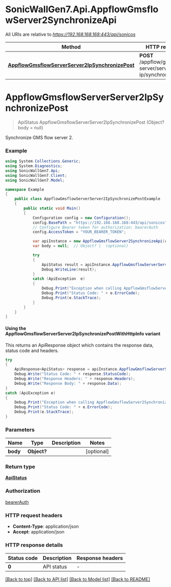 # SonicWallGen7.Api.AppflowGmsflowServer2SynchronizeApi

All URIs are relative to *https://192.168.168.168:443/api/sonicos*

| Method | HTTP request | Description |
|--------|--------------|-------------|
| [**AppflowGmsflowServerServer2IpSynchronizePost**](AppflowGmsflowServer2SynchronizeApi.md#appflowgmsflowserverserver2ipsynchronizepost) | **POST** /appflow/gmsflow-server/server-2-ip/synchronize |  |

<a id="appflowgmsflowserverserver2ipsynchronizepost"></a>
# **AppflowGmsflowServerServer2IpSynchronizePost**
> ApiStatus AppflowGmsflowServerServer2IpSynchronizePost (Object? body = null)



Synchronize GMS flow server 2.

### Example
```csharp
using System.Collections.Generic;
using System.Diagnostics;
using SonicWallGen7.Api;
using SonicWallGen7.Client;
using SonicWallGen7.Model;

namespace Example
{
    public class AppflowGmsflowServerServer2IpSynchronizePostExample
    {
        public static void Main()
        {
            Configuration config = new Configuration();
            config.BasePath = "https://192.168.168.168:443/api/sonicos";
            // Configure Bearer token for authorization: bearerAuth
            config.AccessToken = "YOUR_BEARER_TOKEN";

            var apiInstance = new AppflowGmsflowServer2SynchronizeApi(config);
            var body = null;  // Object? |  (optional) 

            try
            {
                ApiStatus result = apiInstance.AppflowGmsflowServerServer2IpSynchronizePost(body);
                Debug.WriteLine(result);
            }
            catch (ApiException  e)
            {
                Debug.Print("Exception when calling AppflowGmsflowServer2SynchronizeApi.AppflowGmsflowServerServer2IpSynchronizePost: " + e.Message);
                Debug.Print("Status Code: " + e.ErrorCode);
                Debug.Print(e.StackTrace);
            }
        }
    }
}
```

#### Using the AppflowGmsflowServerServer2IpSynchronizePostWithHttpInfo variant
This returns an ApiResponse object which contains the response data, status code and headers.

```csharp
try
{
    ApiResponse<ApiStatus> response = apiInstance.AppflowGmsflowServerServer2IpSynchronizePostWithHttpInfo(body);
    Debug.Write("Status Code: " + response.StatusCode);
    Debug.Write("Response Headers: " + response.Headers);
    Debug.Write("Response Body: " + response.Data);
}
catch (ApiException e)
{
    Debug.Print("Exception when calling AppflowGmsflowServer2SynchronizeApi.AppflowGmsflowServerServer2IpSynchronizePostWithHttpInfo: " + e.Message);
    Debug.Print("Status Code: " + e.ErrorCode);
    Debug.Print(e.StackTrace);
}
```

### Parameters

| Name | Type | Description | Notes |
|------|------|-------------|-------|
| **body** | **Object?** |  | [optional]  |

### Return type

[**ApiStatus**](ApiStatus.md)

### Authorization

[bearerAuth](../README.md#bearerAuth)

### HTTP request headers

 - **Content-Type**: application/json
 - **Accept**: application/json


### HTTP response details
| Status code | Description | Response headers |
|-------------|-------------|------------------|
| **0** | API status |  -  |

[[Back to top]](#) [[Back to API list]](../README.md#documentation-for-api-endpoints) [[Back to Model list]](../README.md#documentation-for-models) [[Back to README]](../README.md)

